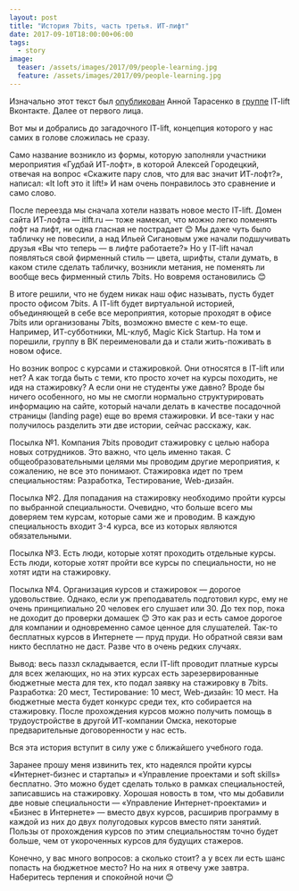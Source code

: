 ```yaml
---
layout: post
title: "История 7bits, часть третья. ИТ-лифт"
date: 2017-09-10T18:00:00+06:00
tags:
  - story
image: 
  teaser: /assets/images/2017/09/people-learning.jpg
  feature: /assets/images/2017/09/people-learning.jpg
---
```


Изначально этот текст был [опубликован](https://vk.com/itliftomsk?w=wall-58952501_995) Анной Тарасенко в [группе](https://vk.com/itliftomsk) IT-lift Вконтакте. Далее от первого лица. 

Вот мы и добрались до загадочного IT-lift, концепция которого у нас самих в голове сложилась не сразу.

Само название возникло из формы, которую заполняли участники мероприятия «Гудбай ИТ-лофт», в которой Алексей Городецкий, отвечая на вопрос «Скажите пару слов, что для вас значит ИТ-лофт?», написал: «It loft это it lift!» И нам очень понравилось это сравнение и само слово.

После переезда мы сначала хотели назвать новое место IT-lift. Домен сайта ИТ-лофта — itlft.ru — тоже намекал, что можно легко поменять лофт на лифт, ни одна гласная не пострадает 😊 Мы даже чуть было табличку не повесили, а над Ильей Сигановым уже начали подшучивать друзья «Вы что теперь — в лифте работаете?» Но у IT-lift начал появляться свой фирменный стиль — цвета, шрифты, стали думать, в каком стиле сделать табличку, возникли метания, не поменять ли вообще весь фирменный стиль 7bits. Но вовремя остановились 😊

В итоге решили, что не будем никак наш офис называть, пусть будет просто офисом 7bits. А IT-lift будет виртуальной историей, объединяющей в себе все мероприятия, которые проходят в офисе 7bits или организованы 7bits, возможно вместе с кем-то еще. Например, ИТ-субботники, ML-клуб, Magic Kick Startup. На том и порешили, группу в ВК переименовали да и стали жить-поживать в новом офисе.

Но возник вопрос с курсами и стажировкой. Они относятся в IT-lift или нет? А как тогда быть с теми, кто просто хочет на курсы походить, не идя на стажировку? А если они не студенты уже давно? Вроде бы ничего особенного, но мы не смогли нормально структурировать информацию на сайте, который начали делать в качестве посадочной страницы (landing page) еще во время стажировки. И все-таки у нас получилось разделить эти две истории, сейчас расскажу, как.

Посылка №1. Компания 7bits проводит стажировку с целью набора новых сотрудников. Это важно, что цель именно такая. С общеобразовательными целями мы проводим другие мероприятия, к сожалению, не все это понимают. Стажировка идет по трем специальностям: Разработка, Тестирование, Web-дизайн.

Посылка №2. Для попадания на стажировку необходимо пройти курсы по выбранной специальности. Очевидно, что больше всего мы доверяем тем курсам, которые сами же и проводим. В каждую специальность входит 3-4 курса, все из которых являются обязательными.

Посылка №3. Есть люди, которые хотят проходить отдельные курсы. Есть люди, которые хотят пройти все курсы по специальности, но не хотят идти на стажировку.

Посылка №4. Организация курсов и стажировок — дорогое удовольствие. Однако, если уж преподаватель подготовил курс, ему не очень принципиально 20 человек его слушает или 30. До тех пор, пока не доходит до проверки домашек 😊 Это как раз и есть самое дорогое для компании и одновременно самое ценное для слушателей. Так-то бесплатных курсов в Интернете — пруд пруди. Но обратной связи вам никто бесплатно не даст. Разве что в очень редких случаях.

Вывод: весь паззл складывается, если IT-lift проводит платные курсы для всех желающих, но на этих курсах есть зарезервированные бюджетные места для тех, кто подал заявку на стажировку в 7bits. Разработка: 20 мест, Тестирование: 10 мест, Web-дизайн: 10 мест. На бюджетные места будет конкурс среди тех, кто собирается на стажировку. После прохождения курсов можно получить помощь в трудоустройстве в другой ИТ-компании Омска, некоторые предварительные договоренности у нас есть.

Вся эта история вступит в силу уже с ближайшего учебного года.

Заранее прошу меня извинить тех, кто надеялся пройти курсы «Интернет-бизнес и стартапы» и «Управление проектами и soft skills» бесплатно. Это можно будет сделать только в рамках специальностей, записавшись на стажировку. Хорошая новость в том, что мы добавили две новые специальности — «Управление Интернет-проектами» и «Бизнеc в Интернете» — вместо двух курсов, расширив программу в каждой из них до двух полугодовых курсов вместо пяти занятий. Пользы от прохождения курсов по этим специальностям точно будет больше, чем от укороченных курсов для будущих стажеров.

Конечно, у вас много вопросов: а сколько стоит? а у всех ли есть шанс попасть на бюджетное место? Но на них я отвечу уже завтра. Наберитесь терпения и спокойной ночи 😊